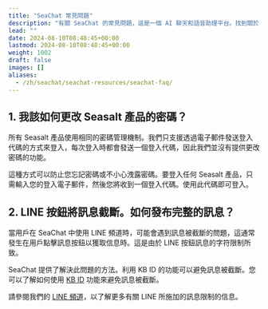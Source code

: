 ```yaml
---
title: "SeaChat 常見問題"
description: "有關 SeaChat 的常見問題，這是一個 AI 聊天和語音助理平台。找到關於 SeaChat 功能、渠道等常見問題的答案。"
lead: ""
date: 2024-08-10T08:48:45+00:00
lastmod: 2024-08-10T08:48:45+00:00
weight: 1002
draft: false
images: []
aliases:
  - /zh/seachat/seachat-resources/seachat-faq/
---
```


## 1. **我該如何更改 Seasalt 產品的密碼？**

所有 Seasalt 產品使用相同的密碼管理機制。我們只支援透過電子郵件發送登入代碼的方式來登入，每次登入時都會發送一個登入代碼，因此我們並沒有提供更改密碼的功能。

這種方式可以防止您忘記密碼或不小心洩露密碼。要登入任何 Seasalt 產品，只需輸入您的登入電子郵件，然後您將收到一個登入代碼。使用此代碼即可登入。

## 2. **LINE 按鈕將訊息截斷。如何發布完整的訊息？**

當用戶在 SeaChat 中使用 LINE 頻道時，可能會遇到訊息被截斷的問題，這通常發生在用戶點擊訊息按鈕以獲取信息時。這是由於 LINE 按鈕訊息的字符限制所致。

SeaChat 提供了解決此問題的方法。利用 KB ID 的功能可以避免訊息被截斷。您可以了解如何使用 [KB ID](https://wiki.seasalt.ai/zh/seachat/manual/add-knowledge/webpage-link/#kb-id) 功能來避免訊息被截斷。

請參閱我們的 [LINE 頻道](https://wiki.seasalt.ai/zh/seachat/manual/channels/install-to-line/#line-按鈕訊息的限制)，以了解更多有關 LINE 所施加的訊息限制的信息。

